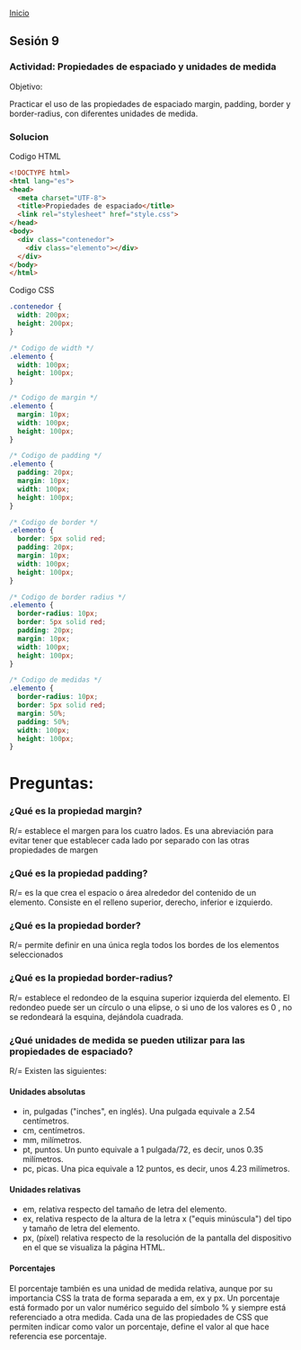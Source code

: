 <!-- No borrar o modificar -->
[Inicio](./index.md)

## Sesión 9 

### Actividad: Propiedades de espaciado y unidades de medida
Objetivo:

Practicar el uso de las propiedades de espaciado margin, padding, border y border-radius, con diferentes unidades de medida.

### Solucion

Codigo HTML
```html
<!DOCTYPE html>
<html lang="es">
<head>
  <meta charset="UTF-8">
  <title>Propiedades de espaciado</title>
  <link rel="stylesheet" href="style.css">
</head>
<body>
  <div class="contenedor">
    <div class="elemento"></div>
  </div>
</body>
</html>
```

Codigo CSS

```css
.contenedor {
  width: 200px;
  height: 200px;
}

/* Codigo de width */
.elemento {
  width: 100px;
  height: 100px;
}

/* Codigo de margin */
.elemento {
  margin: 10px;
  width: 100px;
  height: 100px;
}

/* Codigo de padding */
.elemento {
  padding: 20px;
  margin: 10px;
  width: 100px;
  height: 100px;
}

/* Codigo de border */
.elemento {
  border: 5px solid red;
  padding: 20px;
  margin: 10px;
  width: 100px;
  height: 100px;
}

/* Codigo de border radius */
.elemento {
  border-radius: 10px;
  border: 5px solid red;
  padding: 20px;
  margin: 10px;
  width: 100px;
  height: 100px;
}

/* Codigo de medidas */
.elemento {
  border-radius: 10px;
  border: 5px solid red;
  margin: 50%;
  padding: 50%;
  width: 100px;
  height: 100px;
}
```
# Preguntas:

### ¿Qué es la propiedad margin?

R/= establece el margen para los cuatro lados. Es una abreviación para evitar tener que establecer cada lado por separado con las otras propiedades de margen

### ¿Qué es la propiedad padding?

R/= es la que crea el espacio o área alrededor del contenido de un elemento. Consiste en el relleno superior, derecho, inferior e izquierdo.

### ¿Qué es la propiedad border?

R/= permite definir en una única regla todos los bordes de los elementos seleccionados

### ¿Qué es la propiedad border-radius?

R/= establece el redondeo de la esquina superior izquierda del elemento. El redondeo puede ser un círculo o una elipse, o si uno de los valores es 0 , no se redondeará la esquina, dejándola cuadrada.

### ¿Qué unidades de medida se pueden utilizar para las propiedades de espaciado?

R/= Existen las siguientes:

#### Unidades absolutas

- in, pulgadas ("inches", en inglés). Una pulgada equivale a 2.54 centímetros.
- cm, centímetros.
- mm, milímetros.
- pt, puntos. Un punto equivale a 1 pulgada/72, es decir, unos 0.35 milímetros.
- pc, picas. Una pica equivale a 12 puntos, es decir, unos 4.23 milímetros.

#### Unidades relativas

- em, relativa respecto del tamaño de letra del elemento.
- ex, relativa respecto de la altura de la letra x ("equis minúscula") del tipo y tamaño de letra del elemento.
- px, (píxel) relativa respecto de la resolución de la pantalla del dispositivo en el que se visualiza la página HTML.

#### Porcentajes
El porcentaje también es una unidad de medida relativa, aunque por su importancia CSS la trata de forma separada a em, ex y px. Un porcentaje está formado por un valor numérico seguido del símbolo % y siempre está referenciado a otra medida. Cada una de las propiedades de CSS que permiten indicar como valor un porcentaje, define el valor al que hace referencia ese porcentaje.



